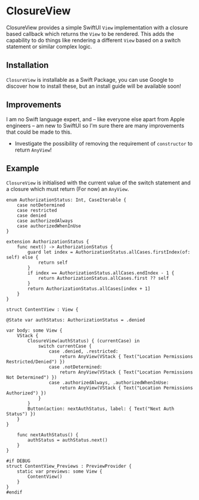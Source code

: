 # ClosureView

ClosureView provides a simple SwiftUI `View` implementation with a closure based callback which returns the `View` to be rendered. This adds the capability to do things like rendering a different `View` based on a switch statement or similar complex logic.

## Installation

`ClosureView` is installable as a Swift Package, you can use Google to discover how to install these, but an install guide will be available soon!

## Improvements

I am no Swift language expert, and – like everyone else apart from Apple engineers – am new to SwiftUI so I'm sure there are many improvements that could be made to this.

- Investigate the possibility of removing the requirement of `constructor` to return `AnyView`!

## Example

`ClosureView` is initialised with the current value of the switch statement and a closure which must return (For now) an `AnyView`.


```
enum AuthorizationStatus: Int, CaseIterable {
    case notDetermined
    case restricted
    case denied
    case authorizedAlways
    case authorizedWhenInUse
}

extension AuthorizationStatus {
    func next() -> AuthorizationStatus {
        guard let index = AuthorizationStatus.allCases.firstIndex(of: self) else {
            return self
        }
        if index == AuthorizationStatus.allCases.endIndex - 1 {
            return AuthorizationStatus.allCases.first ?? self
        }
        return AuthorizationStatus.allCases[index + 1]
    }
}

struct ContentView : View {

@State var authStatus: AuthorizationStatus = .denied

var body: some View {
    VStack {
        ClosureView(authStatus) { (currentCase) in
            switch currentCase {
                case .denied, .restricted:
                    return AnyView(VStack { Text("Location Permissions Restricted/Denied") })
                case .notDetermined:
                    return AnyView(VStack { Text("Location Permissions Not Determined") })
                case .authorizedAlways, .authorizedWhenInUse:
                    return AnyView(VStack { Text("Location Permissions Authorized") })
            }
        }
        Button(action: nextAuthStatus, label: { Text("Next Auth Status") })
    }
}

    func nextAuthStatus() {
        authStatus = authStatus.next()
    }
}

#if DEBUG
struct ContentView_Previews : PreviewProvider {
    static var previews: some View {
        ContentView()
    }
}
#endif
```


